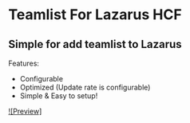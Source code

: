 # Teamlist For Lazarus HCF

## Simple for add teamlist to Lazarus

Features:
- Configurable
- Optimized (Update rate is configurable)
- Simple & Easy to setup!

[![Preview]](https://cdn.discordapp.com/attachments/1066599943378325525/1108499143472718037/image.png)
